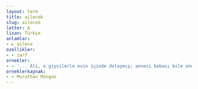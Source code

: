 ```yaml
---
layout: term
title: ailecek
slug: ailecek
letter: A
lisan: Türkçe
anlamlar:
- ► ailece
ozellikler:
- - zarf
ornekler:
- - '... Ali, o giysilerle evin içinde dolaşmış; annesi babası bile onun bu hâline çok gülmüş, ailecek pek eğlenmişlerdi.'
orneklerkaynak:
- - Murathan Mungan
---
```

